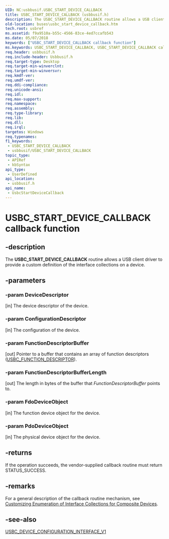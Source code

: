 ```yaml
---
UID: NC:usbbusif.USBC_START_DEVICE_CALLBACK
title: USBC_START_DEVICE_CALLBACK (usbbusif.h)
description: The USBC_START_DEVICE_CALLBACK routine allows a USB client driver to provide a custom definition of the interface collections on a device.
old-location: buses\usbc_start_device_callback.htm
tech.root: usbref
ms.assetid: f9a9510a-b55c-4566-83ce-4ed7ccafb543
ms.date: 05/07/2018
keywords: ["USBC_START_DEVICE_CALLBACK callback function"]
ms.keywords: USBC_START_DEVICE_CALLBACK, USBC_START_DEVICE_CALLBACK callback, UsbcStartDeviceCallback, UsbcStartDeviceCallback callback function [Buses], buses.usbc_start_device_callback, usbbusif/UsbcStartDeviceCallback, usbinterKR_d70617c5-be67-4660-9aa3-76b4c66c2616.xml
req.header: usbbusif.h
req.include-header: Usbbusif.h
req.target-type: Desktop
req.target-min-winverclnt: 
req.target-min-winversvr: 
req.kmdf-ver: 
req.umdf-ver: 
req.ddi-compliance: 
req.unicode-ansi: 
req.idl: 
req.max-support: 
req.namespace: 
req.assembly: 
req.type-library: 
req.lib: 
req.dll: 
req.irql: 
targetos: Windows
req.typenames: 
f1_keywords:
 - USBC_START_DEVICE_CALLBACK
 - usbbusif/USBC_START_DEVICE_CALLBACK
topic_type:
 - APIRef
 - kbSyntax
api_type:
 - UserDefined
api_location:
 - usbbusif.h
api_name:
 - UsbcStartDeviceCallback
---
```


# USBC_START_DEVICE_CALLBACK callback function


## -description

The <b>USBC_START_DEVICE_CALLBACK</b> routine allows a USB client driver to provide a custom definition of the interface collections on a device.

## -parameters

### -param DeviceDescriptor 

[in]
The device descriptor of the device.

### -param ConfigurationDescriptor 

[in]
The configuration of the device.

### -param FunctionDescriptorBuffer 

[out]
Pointer to a buffer that contains an array of function descriptors (<a href="https://docs.microsoft.com/windows-hardware/drivers/ddi/usbbusif/ns-usbbusif-_usbc_function_descriptor">USBC_FUNCTION_DESCRIPTOR</a>).

### -param FunctionDescriptorBufferLength 

[out]
The length in bytes of the buffer that <i>FunctionDescriptorBuffer</i> points to.

### -param FdoDeviceObject 

[in]
The function device object for the device.

### -param PdoDeviceObject 

[in]
The physical device object for the device.

## -returns

If the operation succeeds, the vendor-supplied callback routine must return STATUS_SUCCESS.

## -remarks

For a general description of the callback routine mechanism, see <a href="https://docs.microsoft.com/windows-hardware/drivers/ddi/index">Customizing Enumeration of Interface Collections for Composite Devices</a>.

## -see-also

<a href="https://docs.microsoft.com/windows-hardware/drivers/ddi/usbbusif/ns-usbbusif-_usbc_device_configuration_interface_v1">USBC_DEVICE_CONFIGURATION_INTERFACE_V1</a>

